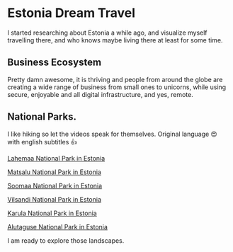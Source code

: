 # Estonia Dream Travel

I started researching about Estonia a while ago, and visualize myself travelling there, and who knows maybe living there at least for some time.

## Business Ecosystem

Pretty damn awesome, it is thriving and people from around the globe are creating a wide range of business from small ones to unicorns, while using secure, enjoyable and all digital infrastructure, and yes, remote. 


## National Parks.
I like hiking so let the videos speak for themselves.
Original language 😍 with english subtitles 👍

[Lahemaa National Park in Estonia](https://www.youtube.com/watch?v=WWU4zxC4s5E)

[Matsalu National Park in Estonia](https://www.youtube.com/watch?v=zSY7MIPUna4)

[Soomaa National Park in Estonia](https://www.youtube.com/watch?v=Wpd_pNH62Sw)

[Vilsandi National Park in Estonia](https://www.youtube.com/watch?v=zaK_IcsUybc)

[Karula National Park in Estonia](https://www.youtube.com/watch?v=QVOyej2KilQ)

[Alutaguse National Park in Estonia](https://www.youtube.com/watch?v=nWxNBIxrBXQ)

I am ready to explore those landscapes.